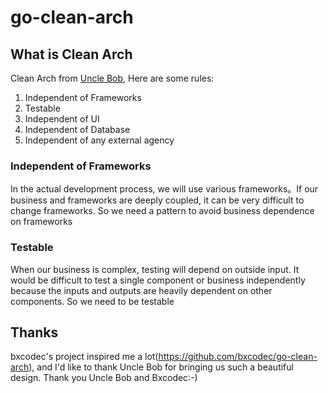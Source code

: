 # go-clean-arch

## What is Clean Arch
Clean Arch from [Uncle Bob](https://8thlight.com/blog/uncle-bob/2012/08/13/the-clean-architecture.html), Here are some rules:

1. Independent of Frameworks
2. Testable
3. Independent of UI
4. Independent of Database
5. Independent of any external agency

### Independent of Frameworks
In the actual development process, we will use various frameworks。If our business and frameworks are deeply coupled, it can be very difficult to change frameworks. So we need a pattern to avoid business dependence on frameworks

### Testable
When our business is complex, testing will depend on outside input. It would be difficult to test a single component or business independently because the inputs and outputs are heavily dependent on other components. So we need to be testable


## Thanks
bxcodec's project inspired me a lot(https://github.com/bxcodec/go-clean-arch), and I'd like to thank Uncle Bob for bringing us such a beautiful design. Thank you Uncle Bob and Bxcodec:-)
